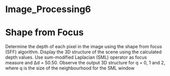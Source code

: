 # Image_Processing6

# Shape from Focus

Determine the depth of each pixel in the image using the shape from focus (SFF) algorithm. Display the 3D structure of 
the scene using the calculated depth values. Use sum-modified Laplacian (SML) operator as focus measure and ∆d = 
50.50. Observe the output 3D structure for q = 0, 1 and 2, where q is the size of the neighbourhood for the SML window
